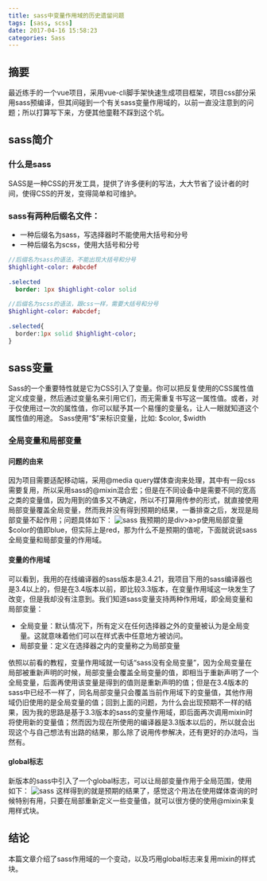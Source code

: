 ```yaml
---
title: sass中变量作用域的历史遗留问题
tags: [sass, scss]
date: 2017-04-16 15:58:23
categories: Sass
---
```


## 摘要
最近练手的一个vue项目，采用vue-cli脚手架快速生成项目框架，项目css部分采用sass预编译，但其间碰到一个有关sass变量作用域的，以前一直没注意到的问题；所以打算写下来，方便其他童鞋不踩到这个坑。
<!--more-->
## sass简介
### 什么是sass
SASS是一种CSS的开发工具，提供了许多便利的写法，大大节省了设计者的时间，使得CSS的开发，变得简单和可维护。
### sass有两种后缀名文件：
* 一种后缀名为sass，写选择器时不能使用大括号和分号
* 一种后缀名为scss，使用大括号和分号

``` sass
//后缀名为sass的语法，不能出现大括号和分号
$highlight-color: #abcdef
 
.selected
  border: 1px $highlight-color solid
   
//后缀名为scss的语法，跟css一样，需要大括号和分号
$highlight-color: #abcdef;
 
.selected{
  border:1px solid $highlight-color;
}
```
## sass变量
Sass的一个重要特性就是它为CSS引入了变量。你可以把反复使用的CSS属性值定义成变量，然后通过变量名来引用它们，而无需重复书写这一属性值。或者，对于仅使用过一次的属性值，你可以赋予其一个易懂的变量名，让人一眼就知道这个属性值的用途。
Sass使用“$”来标识变量，比如: $color, $width

### 全局变量和局部变量
#### 问题的由来
因为项目需要适配移动端，采用@media query媒体查询来处理，其中有一段css需要复用，所以采用sass的@mixin混合宏；但是在不同设备中是需要不同的宽高之类的变量值，因为用到的值多又不确定，所以不打算用传参的形式，就直接使用局部变量覆盖全局变量，然而我并没有得到预期的结果，一番排查之后，发现是局部变量不起作用；问题具体如下：
![sass](http://oe0s6qq46.bkt.clouddn.com/sass.png)
我预期的是div>a>p使用局部变量$color的值即blue，但实际上是red，那为什么不是预期的值呢，下面就说说sass全局变量和局部变量的作用域。

#### 变量的作用域
可以看到，我用的在线编译器的sass版本是3.4.21，我项目下用的sass编译器也是3.4以上的，但是在3.4版本以前，即比较3.3版本，在变量作用域这一块发生了改变，但是我却没有注意到。我们知道sass变量支持两种作用域，即全局变量和局部变量：
* 全局变量：默认情况下，所有定义在任何选择器之外的变量被认为是全局变量。这就意味着他们可以在样式表中任意地方被访问。
* 局部变量：定义在选择器之内的变量称之为局部变量

依照以前看的教程，变量作用域就一句话“sass没有全局变量”，因为全局变量在局部被重新声明的时候，局部变量会覆盖全局变量的值，即相当于重新声明了一个全局变量，后面再使用该变量是得到的值则是重新声明的值；但是在3.4版本的sass中已经不一样了，同名局部变量只会覆盖当前作用域下的变量值，其他作用域仍旧使用的是全局变量的值；回到上面的问题，为什么会出现预期不一样的结果，因为我的思路是基于3.3版本的sass的变量作用域，即后面再次调用mixin时将使用新的变量值；然而因为现在所使用的编译器是3.3版本以后的，所以就会出现这个与自己想法有出路的结果，那么除了说用传参解决，还有更好的办法吗，当然有。
#### global标志
新版本的sass中引入了一个global标志，可以让局部变量作用于全局范围，使用如下：
![sass](http://oe0s6qq46.bkt.clouddn.com/sass2.png)
这样得到的就是预期的结果了，感觉这个用法在使用媒体查询的时候特别有用，只要在局部重新定义一些变量值，就可以很方便的使用@mixin来复用样式块。

## 结论
本篇文章介绍了sass作用域的一个变动，以及巧用global标志来复用mixin的样式块。

